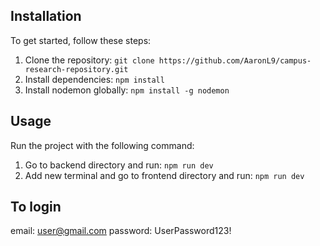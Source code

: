 ## Installation

To get started, follow these steps:

1. Clone the repository: `git clone https://github.com/AaronL9/campus-research-repository.git`
2. Install dependencies: `npm install`
3. Install nodemon globally: `npm install -g nodemon`

## Usage

Run the project with the following command:

1. Go to backend directory and run: `npm run dev`
2. Add new terminal and go to frontend directory and run: `npm run dev`

## To login
email: user@gmail.com
password: UserPassword123!
